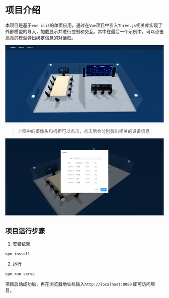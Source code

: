 # 项目介绍
本项目是基于`vue cli3`的单页应用，通过在`Vue`项目中引入`Three.js`相关库实现了外部模型的导入，加载显示并进行控制和交互。其中在最后一个示例中，可以点击高亮的模型弹出绑定信息的对话框。

![demo](./public/img.png)

>上图中的摄像头和机柜可以点击，点击后会分别弹出相关的设备信息

![demo](./public/img3.png)

## 项目运行步骤
1. 安装依赖
```
npm install
```

2. 运行
```
npm run serve
```
项目启动成功后，再在浏览器地址栏输入`http://localhost:8080` 即可访问项目。
